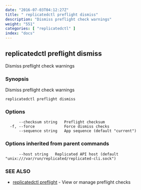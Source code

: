 ```yaml
---
date: "2016-07-03T04:12:27Z"
title: " replicatedctl preflight dismiss"
description: "Dismiss preflight check warnings"
weight: "551"
categories: [ "replicatedctl" ]
index: "docs"
---
```


## replicatedctl preflight dismiss

Dismiss preflight check warnings

### Synopsis


Dismiss preflight check warnings

```
replicatedctl preflight dismiss
```

### Options

```
      --checksum string   Preflight checksum
  -f, --force             Force dismiss checks
      --sequence string   App sequence (default "current")
```

### Options inherited from parent commands

```
      --host string   Replicated API host (default "unix:///var/run/replicated/replicated-cli.sock")
```

### SEE ALSO
* [replicatedctl preflight](/api/replicatedctl/replicatedctl_preflight/)	 - View or manage preflight checks

